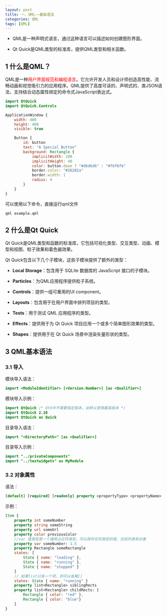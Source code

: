 ```yaml
---
layout: post
title: 一、QML——基础语法
categories: QML
tags: [QML]
---
```


- QML是一种声明式语言，通过这种语言可以描述如何创建图形界面。

- Qt Quick是QML类型的标准库，提供QML类型和相关函数。

## 1 什么是QML？

QML是一种<font color="red">用户界面规范和编程语言</font>。它允许开发人员和设计师创造高性能、流畅动画和视觉吸引力的应用程序。QML提供了高度可读的、声明式的、类JSON语法，支持结合动态属性绑定的命令式JavaScript表达式。

```qml
import QtQuick
import QtQuick.Controls

ApplicationWindow {
    width: 400
    height: 400
    visible: true

    Button {
        id: button
        text: "A Special Button"
        background: Rectangle {
            implicitWidth: 100
            implicitHeight: 40
            color: button.down ? "#d6d6d6" : "#f6f6f6"
            border.color: "#26282a"
            border.width: 1
            radius: 4
        }
    }
}
```

可以使用以下命令，直接运行qml文件

```sh
qml example.qml
```

## 2 什么是Qt Quick

Qt Quick是QML类型和函数的标准库，它包括可视化类型、交互类型、动画、模型和视图、粒子效果和着色器效果。

Qt Quick包含以下几个子模块，这些子模块提供了额外的类型：

- **Local Storage**：包含用于 SQLite 数据库的 JavaScript 接口的子模块。

- **Particles**：为QML应用程序提供粒子系统。

- **Controls**：提供一组可重用的UI component。

- **Layouts**：包含用于在用户界面中排列项目的类型。

- **Tests**：用于测试 QML 应用程序的类型。

- **Effects**：提供用于为 Qt Quick 项目应用一个或多个简单图形效果的类型。

- **Shapes**：提供用于在 Qt Quick 场景中渲染矢量形状的类型。


## 3 QML基本语法

### 3.1 导入

模块导入语法：

```qml
import <ModuleIdentifier> [<Version.Number>] [as <Qualifier>]
```

模块导入示例：

```qml
import QtQuick /* Qt6中不需要指定版本，会默认使用最高版本 */
import QtQuick 2.10
import QtQuick as Quick
```

目录导入语法：

```qml
import "<DirectoryPath>" [as <Qualifier>]
```

目录导入示例：

```qml
import "../privateComponents"
import "../textwidgets" as MyModule
```

### 3.2 对象属性

语法：

```qml
[default] [required] [readonly] property <propertyType> <propertyName>
```

示例：

```qml
Item {
    property int someNumber
    property string someString
    property url someUrl
    property color previousColor
    //var 值类型是一个通用占位符类型，可以保存任何类型的值，包括列表和对象
    property var someNumber: 1.5
    property Rectangle someRectangle
    states: [
        State { name: "loading" },
        State { name: "running" },
        State { name: "stopped" }
    ]
    // 如果list只有一个项，则可以省略[]
    states: State { name: "running" }
    property list<Rectangle> siblingRects
    property list<Rectangle> childRects: [
        Rectangle { color: "red" },
        Rectangle { color: "blue"}
    ]
}
```



